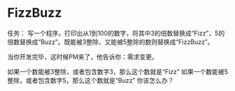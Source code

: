 # FizzBuzz
任务：
写一个程序，打印出从1到100的数字，将其中3的倍数替换成“Fizz”，5的倍数替换成“Buzz”。既能被3整除、又能被5整除的数则替换成“FizzBuzz”。


当你开发完毕，这时候PM来了，他告诉你：需求变更。

如果一个数能被3整除，或者包含数字3，那么这个数就是“Fizz”
如果一个数能被5整除，或者包含数字5，那么这个数就是“Buzz”
你该怎么办？
